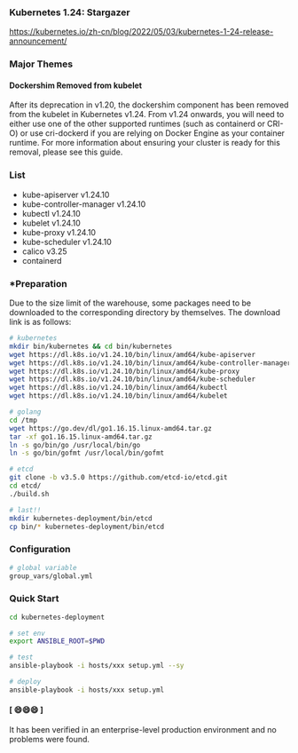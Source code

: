 ### Kubernetes 1.24: Stargazer
https://kubernetes.io/zh-cn/blog/2022/05/03/kubernetes-1-24-release-announcement/

### Major Themes
#### Dockershim Removed from kubelet
After its deprecation in v1.20, the dockershim component has been removed from the kubelet in Kubernetes v1.24. From v1.24 onwards, you will need to either use one of the other supported runtimes (such as containerd or CRI-O) or use cri-dockerd if you are relying on Docker Engine as your container runtime. For more information about ensuring your cluster is ready for this removal, please see this guide.

### List
* kube-apiserver v1.24.10
* kube-controller-manager v1.24.10
* kubectl v1.24.10
* kubelet  v1.24.10
* kube-proxy v1.24.10
* kube-scheduler v1.24.10
* calico v3.25
* containerd 

### *Preparation
Due to the size limit of the warehouse, some packages need to be downloaded to the corresponding directory by themselves. The download link is as follows:
```bash
# kubernetes 
mkdir bin/kubernetes && cd bin/kubernetes
wget https://dl.k8s.io/v1.24.10/bin/linux/amd64/kube-apiserver 
wget https://dl.k8s.io/v1.24.10/bin/linux/amd64/kube-controller-manager
wget https://dl.k8s.io/v1.24.10/bin/linux/amd64/kube-proxy
wget https://dl.k8s.io/v1.24.10/bin/linux/amd64/kube-scheduler 
wget https://dl.k8s.io/v1.24.10/bin/linux/amd64/kubectl
wget https://dl.k8s.io/v1.24.10/bin/linux/amd64/kubelet

# golang
cd /tmp
wget https://go.dev/dl/go1.16.15.linux-amd64.tar.gz
tar -xf go1.16.15.linux-amd64.tar.gz
ln -s go/bin/go /usr/local/bin/go
ln -s go/bin/gofmt /usr/local/bin/gofmt

# etcd
git clone -b v3.5.0 https://github.com/etcd-io/etcd.git
cd etcd/
./build.sh

# last!!
mkdir kubernetes-deployment/bin/etcd
cp bin/* kubernetes-deployment/bin/etcd
```
### Configuration
```bash
# global variable
group_vars/global.yml
```
### Quick Start
```bash
cd kubernetes-deployment 

# set env 
export ANSIBLE_ROOT=$PWD

# test
ansible-playbook -i hosts/xxx setup.yml --sy 

# deploy
ansible-playbook -i hosts/xxx setup.yml
```
#### [ 😄😄😄 ]
It has been verified in an enterprise-level production environment and no problems were found.
